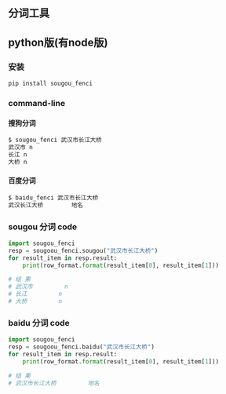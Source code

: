 ## 分词工具
## python版(有node版)
### 安装
`pip install sougou_fenci`

### command-line
#### 搜狗分词
```bash
$ sougou_fenci 武汉市长江大桥
武汉市 n
长江 n
大桥 n
```
#### 百度分词
```bash
$ baidu_fenci 武汉市长江大桥
武汉长江大桥        地名
```

### sougou 分词 code
``` python
import sougou_fenci
resp = sougoou_fenci.sougou("武汉市长江大桥")
for result_item in resp.result:
    print(row_format.format(result_item[0], result_item[1]))

# 结 果
# 武汉市         n
# 长江         n
# 大桥         n
```

### baidu 分词 code
``` python
import sougou_fenci
resp = sougoou_fenci.baidu("武汉市长江大桥")
for result_item in resp.result:
    print(row_format.format(result_item[0], result_item[1]))

# 结 果
# 武汉市长江大桥         地名
```

